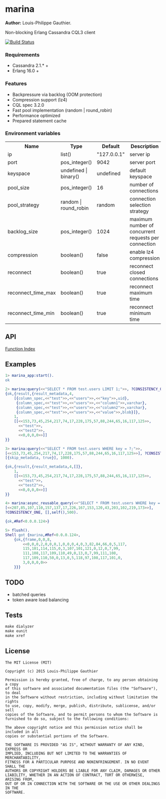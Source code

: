# marina

__Author:__ Louis-Philippe Gauthier.

Non-blocking Erlang Cassandra CQL3 client

[![Build Status](https://travis-ci.org/lpgauth/marina.svg?branch=master)](https://travis-ci.org/lpgauth/marina)

### Requirements

* Cassandra 2.1.* +
* Erlang 16.0 +

### Features

* Backpressure via backlog (OOM protection)
* Compression support (lz4)
* CQL spec 3.2.0
* Fast pool implementation (random | round_robin)
* Performance optimized
* Prepared statement cache

### Environment variables

<table width="100%">
  <theader>
    <th>Name</th>
    <th>Type</th>
    <th>Default</th>
    <th>Description</th>
  </theader>
  <tr>
    <td>ip</td>
    <td>list()</td>
    <td>"127.0.0.1"</td>
    <td>server ip</td>
  </tr>
  <tr>
    <td>port</td>
    <td>pos_integer()</td>
    <td>9042</td>
    <td>server port</td>
  </tr>
  <tr>
    <td>keyspace</td>
    <td>undefined | binary()</td>
    <td>undefined</td>
    <td>default keyspace</td>
  </tr>
  <tr>
    <td>pool_size</td>
    <td>pos_integer()</td>
    <td>16</td>
    <td>number of connections</td>
  </tr>
  <tr>
    <td>pool_strategy</td>
    <td>random | round_robin</td>
    <td>random</td>
    <td>connection selection strategy</td>
  </tr>
  <tr>
    <td>backlog_size</td>
    <td>pos_integer()</td>
    <td>1024</td>
    <td>maximum number of concurrent requests per connection</td>
  </tr>
  <tr>
    <td>compression</td>
    <td>boolean()</td>
    <td>false</td>
    <td>enable lz4 compression</td>
  </tr>
  <tr>
    <td>reconnect</td>
    <td>boolean()</td>
    <td>true</td>
    <td>reconnect closed connections</td>
  </tr>
  <tr>
    <td>reconnect_time_max</td>
    <td>boolean()</td>
    <td>true</td>
    <td>reconnect maximum time</td>
  </tr>
  <tr>
    <td>reconnect_time_min</td>
    <td>boolean()</td>
    <td>true</td>
    <td>reconnect minimum time</td>
  </tr>
</table>

## API
<a href="http://github.com/lpgauth/marina/blob/master/doc/marina.md#index" class="module">Function Index</a>

## Examples

```erlang
1> marina_app:start().
ok

2> marina:query(<<"SELECT * FROM test.users LIMIT 1;">>, ?CONSISTENCY_ONE, [], 1000).
{ok,{result,{result_metadata,4,
    [{column_spec,<<"test">>,<<"users">>,<<"key">>,uid},
     {column_spec,<<"test">>,<<"users">>,<<"column1">>,varchar},
     {column_spec,<<"test">>,<<"users">>,<<"column2">>,varchar},
     {column_spec,<<"test">>,<<"users">>,<<"value">>,blob}]},
    1,
    [[<<153,73,45,254,217,74,17,228,175,57,88,244,65,16,117,125>>,
      <<"test">>,
      <<"test2">>,
      <<0,0,0,0>>]]
}}

3> marina:query(<<"SELECT * FROM test.users WHERE key = ?;">>,
[<<153,73,45,254,217,74,17,228,175,57,88,244,65,16,117,125>>], ?CONSISTENCY_ONE,
[{skip_metadata, true}], 1000).

{ok,{result,{result_metadata,4,[]},
    1,
    [[<<153,73,45,254,217,74,17,228,175,57,88,244,65,16,117,125>>,
      <<"test">>,
      <<"test2">>,
      <<0,0,0,0>>]]
}}

4> marina:async_reusable_query(<<"SELECT * FROM test.users WHERE key = ?;">>,
[<<207,85,107,110,157,137,17,226,167,153,120,43,203,102,219,173>>],
?CONSISTENCY_ONE, [],self(),500).

{ok,#Ref<0.0.0.124>}

5> flush().
Shell got {marina,#Ref<0.0.0.124>,
    {ok,{frame,0,0,8,
        <<0,0,0,2,0,0,0,1,0,0,0,4,0,3,82,84,66,0,5,117,
        115,101,114,115,0,3,107,101,121,0,12,0,7,99,
        111,108,117,109,110,49,0,13,0,7,99,111,108,
        117,109,110,50,0,13,0,5,118,97,108,117,101,0,
        3,0,0,0,0>>
    }}}
```

## TODO

* batched queries
* token aware load balancing

## Tests

```makefile
make dialyzer
make eunit
make xref
```

## License

```license
The MIT License (MIT)

Copyright (c) 2015 Louis-Philippe Gauthier

Permission is hereby granted, free of charge, to any person obtaining a copy
of this software and associated documentation files (the "Software"), to deal
in the Software without restriction, including without limitation the rights
to use, copy, modify, merge, publish, distribute, sublicense, and/or sell
copies of the Software, and to permit persons to whom the Software is
furnished to do so, subject to the following conditions:

The above copyright notice and this permission notice shall be included in all
copies or substantial portions of the Software.

THE SOFTWARE IS PROVIDED "AS IS", WITHOUT WARRANTY OF ANY KIND, EXPRESS OR
IMPLIED, INCLUDING BUT NOT LIMITED TO THE WARRANTIES OF MERCHANTABILITY,
FITNESS FOR A PARTICULAR PURPOSE AND NONINFRINGEMENT. IN NO EVENT SHALL THE
AUTHORS OR COPYRIGHT HOLDERS BE LIABLE FOR ANY CLAIM, DAMAGES OR OTHER
LIABILITY, WHETHER IN AN ACTION OF CONTRACT, TORT OR OTHERWISE, ARISING FROM,
OUT OF OR IN CONNECTION WITH THE SOFTWARE OR THE USE OR OTHER DEALINGS IN THE
SOFTWARE.
```
